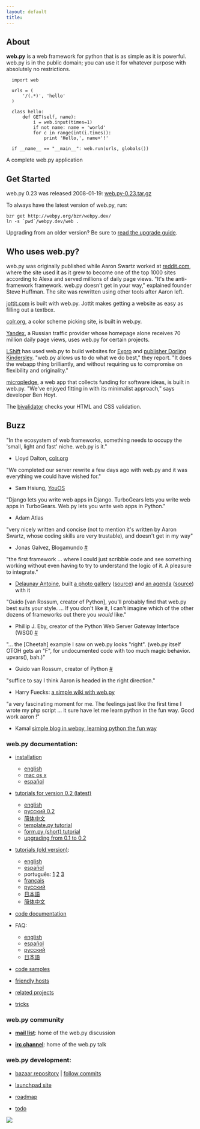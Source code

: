 ```yaml
---
layout: default
title: 
---
```


## About

**web.py** is a web framework for python that is as simple as it is powerful. web.py is in the public domain; you can use it for whatever purpose with absolutely no restrictions.
    
      import web
            
      urls = (
          '/(.*)', 'hello'
      )
    
      class hello:        
          def GET(self, name):
              i = web.input(times=1)
              if not name: name = 'world'
              for c in range(int(i.times)):
                  print 'Hello,', name+'!'
    
      if __name__ == "__main__": web.run(urls, globals())
            

A complete web.py application

## Get Started

web.py 0.23 was released 2008-01-19: [web.py-0.23.tar.gz][16]

   [16]: static/web.py-0.23.tar.gz

To always have the latest version of web.py, run:
    
    bzr get http://webpy.org/bzr/webpy.dev/
    ln -s `pwd`/webpy.dev/web .

Upgrading from an older version? Be sure to [read the upgrade guide][17].

   [17]: http://webpy.infogami.com/upgrade_to_point2

## Who uses web.py?

web.py was originally published while Aaron Swartz worked at [reddit.com][20], where the site used it as it grew to become one of the top 1000 sites according to Alexa and served millions of daily page views. "It's the anti-framework framework. web.py doesn't get in your way," explained founder Steve Huffman. The site was rewritten using other tools after Aaron left.

   [20]: http://reddit.com/

[jottit.com](http://jottit.com) is built with web.py.  Jottit makes getting a website as easy as filling out a textbox.

[colr.org](http://colr.org), a color scheme picking site, is built in web.py.

[Yandex][21], a Russian traffic provider whose homepage alone receives 70 million daily page views, uses web.py for certain projects.

   [21]: http://yandex.ru

[LShift][22] has used web.py to build websites for [Expro][23] and [publisher Dorling Kindersley][24]. "web.py allows us to do what we do best," they report. "It does the webapp thing brilliantly, and without requiring us to compromise on flexibility and originality."

   [22]: http://www.lshift.net/
   [23]: http://exproretail.com/
   [24]: http://travel.dk.com/

[micropledge][m], a web app that collects funding for software ideas, is built in web.py. "We've enjoyed fitting in with its minimalist approach," says developer Ben Hoyt.

   [m]: http://micropledge.com/

The [bivalidator](http://xhtml-css.com/) checks your HTML and CSS validation.

## Buzz

"In the ecosystem of web frameworks, something needs to occupy the 'small, light and fast' niche. web.py is it."  
- Lloyd Dalton, [colr.org](http://colr.org)


"We completed our server rewrite a few days ago with web.py and it was everything we could have wished for."  
- Sam Hsiung, [YouOS][25]

   [25]: http://www.youos.com/

"Django lets you write web apps in Django. TurboGears lets you write web apps in TurboGears. Web.py lets you write web apps in Python."  
- Adam Atlas

"very nicely written and concise (not to mention it's written by Aaron Swartz, whose coding skills are very trustable), and doesn't get in my way"   
- Jonas Galvez, Blogamundo [#][26]

   [26]: http://www.artima.com/forums/flat.jsp?forum=106&thread=146149

"the first framework ... where I could just scribble code and see something working without even having to try to understand the logic of it. A pleasure to integrate."   
- [Delaunay Antoine][27], built [a photo gallery][28] ([source][29]) and [an agenda][34] ([source][35]) with it

   [27]: http://delaunay.org/antoine/
   [28]: http://delaunay.org/antoine/i
   [29]: http://hg.delaunay.org/hacking?mf=9fcf30dc6138;path=/webpy/ibrouteur/;style=gitweb
   [34]: http://metagenda.org
   [35]: http://hg.delaunay.org/hacking?mf=9fcf30dc6138;path=/webpy/glocal/;style=gitweb

"Guido [van Rossum, creator of Python], you'll probably find that web.py best suits your style. ... If you don't like it, I can't imagine which of the other dozens of frameworks out there you *would* like."   
- Phillip J. Eby, creator of the Python Web Server Gateway Interface (WSGI) [#][30]

   [30]: http://www.artima.com/forums/flat.jsp?forum=106&thread=146149&start=30&msRange=15

"... the [Cheetah] example I saw on web.py looks "right". (web.py itself OTOH gets an "F", for undocumented code with too much magic behavior. upvars(), bah.)"   
- Guido van Rossum, creator of Python [#][31]

   [31]: http://www.artima.com/weblogs/viewpost.jsp?thread=146503

"suffice to say I think Aaron is headed in the right direction."   
- Harry Fuecks: [a simple wiki with web.py][32]

   [32]: http://www.sitepoint.com/blogs/2006/01/06/a-simple-wiki-with-webpy/

"a very fascinating moment for me. The feelings just like the first time I wrote my php script ... it sure have let me learn python in the fun way. Good work aaron !"   
- Kamal [simple blog in webpy, learning python the fun way][33]

   [33]: http://www.k4ml.com/node/165

### web.py documentation:

* [installation](/install)
    * [english](/install)
    * [mac os x](/install_macosx)
    * [español](/install/es)

* [tutorials for version 0.2 (latest)](/tutorial2)
    * [english](/tutorial2.en)
    * [pусский 0.2](http://webpy.infogami.com/tutorial2.ru)
    * [简体中文](http://www.dup2.org/files/web.py%200.2%20tutorial.html)
    * [template.py tutorial](/templetor)
    * [form.py (short) tutorial](/form)
    * [upgrading from 0.1 to 0.2](http://webpy.infogami.com/upgrade_to_point2)

* [tutorials (old version)](/tutorial):
    * [english](http://webpy.org/tutorial)
    * [español](/tutorial/es)
    * português: [1](http://www.writely.com/View.aspx?docid=bbcm927cd2fmj) [2](http://www.writely.com/View.aspx?docid=bbcnjdbhbfh6n) [3](http://www.writely.com/View.aspx?docid=bccxp4cgw36p3)
    * [français](http://sunfox.org/tutoriel-web-py-fr/)
    * [pусский](http://bobuk.infogami.com/webpytrans)
    * [日本語](http://kinneko.googlepages.com/webpy_tutorial_ja)
    * [简体中文](http://www.keli.info/static/webpy-tutorial.html)


* [code documentation](/docs)


* FAQ:
    * [english](http://webpy.infogami.com/faq)
    * [español](/faq/es)
    * [русский](/faq/ru)
    * [日本語](http://kinneko.googlepages.com/webpy_faq)

* [code samples](/src)

* [friendly hosts](/hosts)

* [related projects](/related)

* [tricks](/tricks)


### web.py community

* [**mail list**](http://groups.google.com/group/webpy/ "web.py google group"): home of the web.py discussion

* [**irc channel**](irc://irc.freenode.net/webpy "#webpy on irc.freenode.net"): home of the web.py talk

### web.py development:

* [bazaar repository](http://webpy.org/bzr/webpy.dev) | [follow commits](https://code.edge.launchpad.net/~anandology/webpy/webpy.dev/+subscribe)

* [launchpad site](http://launchpad.net/webpy)

* [roadmap](/roadmap)

* [todo](/todo)

<img src="http://webpy.org/static/webpy-green.png" />